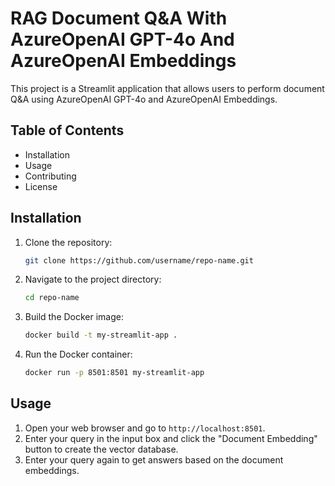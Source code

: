 # RAG Document Q&A With AzureOpenAI GPT-4o And AzureOpenAI Embeddings

This project is a Streamlit application that allows users to perform document Q&A using AzureOpenAI GPT-4o and AzureOpenAI Embeddings.

## Table of Contents

- Installation
- Usage
- Contributing
- License

## Installation

1. Clone the repository:
    ```bash
    git clone https://github.com/username/repo-name.git
    ```
2. Navigate to the project directory:
    ```bash
    cd repo-name
    ```
3. Build the Docker image:
    ```bash
    docker build -t my-streamlit-app .
    ```
4. Run the Docker container:
    ```bash
    docker run -p 8501:8501 my-streamlit-app
    ```

## Usage

1. Open your web browser and go to `http://localhost:8501`.
2. Enter your query in the input box and click the "Document Embedding" button to create the vector database.
3. Enter your query again to get answers based on the document embeddings.
